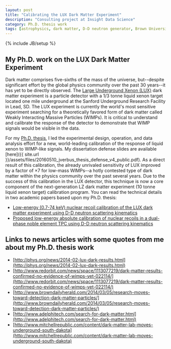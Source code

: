 ```yaml
---
layout: post
title: "Calibrating the LUX Dark Matter Experiment"
description: "Consulting project at Insight Data Science"
category: Ph.D. thesis work 
tags: [astrophysics, dark matter, D-D neutron generator, Brown University, LUX, LZ]
---
```

{% include JB/setup %}

## My Ph.D. work on the LUX Dark Matter Experiment

Dark matter comprises five-sixths of the mass of the universe, but--despite significant effort by the global physics community over the past 30 years--it has yet to be directly observed.
The [Large Underground Xenon (LUX)](http://lux.brown.edu/LUX_dark_matter/Home.html) dark matter experiment is a particle detector with a 1/3 tonne liquid xenon target located one mile underground at the Sanford Underground Research Facility in Lead, SD.
The LUX experiment is currently the world's most sensitive experiment searching for a theoretically favored form of dark matter called Weakly Interacting Massive Particles (WIMPs).
It is critical to understand and calibrate the response of the detector to demonstrate that WIMP signals would be visible in the data.

For my [Ph.D. thesis](https://repository.library.brown.edu/studio/item/bdr:674209/PDF/), I led the experimental design, operation, and data analysis effort for a new, world-leading calibration of the response of liquid xenon to WIMP-like signals.
My dissertation defense slides are available [here]({{ site.url }}/assets/files/20160510_jverbus_thesis_defense_v4_public.pdf).
As a direct result of this calibration, the already unrivaled sensitivity of LUX improved by a factor of ×7 for low-mass WIMPs--a hotly contested type of dark matter within the physics community over the past several years.
Due to the success of this calibration in the LUX detector, this technique is now a core component of the next-generation LZ dark matter experiment (10 tonne liquid xenon target) calibration program.
You can read the technical details in two academic papers based upon my Ph.D. thesis:

- [Low-energy (0.7-74 keV) nuclear recoil calibration of the LUX dark matter experiment using D-D neutron scattering kinematics](https://arxiv.org/abs/1608.05381)
- [Proposed low-energy absolute calibration of nuclear recoils in a dual-phase noble element TPC using D-D neutron scattering kinematics](https://arxiv.org/abs/1608.05309)

## Links to news articles with some quotes from me about my Ph.D. thesis work 

- [http://phys.org/news/2014-02-lux-dark-results.html](http://phys.org/news/2014-02-lux-dark-results.html)
- [http://www.redorbit.com/news/space/1113077219/dark-matter-results-confirmed-no-evidence-of-wimps-yet-022114/](http://www.redorbit.com/news/space/1113077219/dark-matter-results-confirmed-no-evidence-of-wimps-yet-022114/)
- [http://www.browndailyherald.com/2014/03/05/research-moves-toward-detection-dark-matter-particles/](http://www.browndailyherald.com/2014/03/05/research-moves-toward-detection-dark-matter-particles/)
- [http://www.adelphitech.com/search-for-dark-matter.html](http://www.adelphitech.com/search-for-dark-matter.html)
- [http://www.mitchellrepublic.com/content/dark-matter-lab-moves-underground-south-dakota](http://www.mitchellrepublic.com/content/dark-matter-lab-moves-underground-south-dakota)
